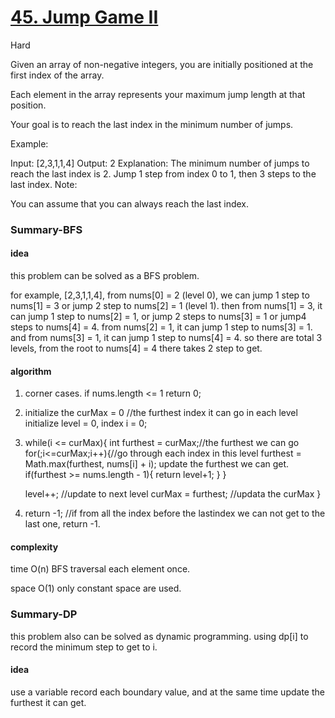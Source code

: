# [45. Jump Game II](https://leetcode.com/problems/jump-game-ii/)

Hard

 
Given an array of non-negative integers, you are initially positioned at the first index of the array.

Each element in the array represents your maximum jump length at that position.

Your goal is to reach the last index in the minimum number of jumps.

Example:

Input: [2,3,1,1,4]
Output: 2
Explanation: The minimum number of jumps to reach the last index is 2.
    Jump 1 step from index 0 to 1, then 3 steps to the last index.
Note:

You can assume that you can always reach the last index.

### Summary-BFS

#### idea

this problem can be solved as a BFS problem.

for example, [2,3,1,1,4], from nums[0] = 2 (level 0), we can jump 1 step to nums[1] = 3 or jump 2 step to nums[2] = 1 (level 1). then from nums[1] = 3, it can jump 1 step to nums[2] = 1, or jump 2 steps to nums[3] = 1 or jump4 steps to nums[4] = 4. from nums[2] = 1,  it can jump 1 step to nums[3] = 1. and from nums[3] = 1, it can jump 1 step to nums[4] = 4. so  there are total 3 levels, from the root to nums[4] = 4 there takes 2 step to get.

#### algorithm

1. corner cases. if nums.length <= 1 return 0;

2. initialize the curMax = 0 //the furthest index it can go in each level
   initialize level = 0, index i = 0;
   
3. while(i <= curMax){
      int furthest = curMax;//the furthest we can go
      for(;i<=curMax;i++){//go through each index in this level
          furthest = Math.max(furthest, nums[i] + i); update the furthest we can get.
          if(furthest >= nums.length - 1){
               return level+1;
          }
      }
      
      level++; //update to next level
      curMax = furthest; //updata the curMax
   }
   
4.   return -1; //if from all the index before the lastindex we can not get to the last one, return -1.
   
          
#### complexity

time O(n) BFS traversal each element once.

space O(1) only constant space are used.

### Summary-DP

this problem also can be solved as dynamic programming. using dp[i] to record the minimum step to get to i.

#### idea

use a variable record each boundary value, and at the same time update the furthest it can get.
